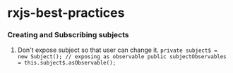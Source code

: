 # rxjs-best-practices

### Creating and Subscribing subjects
1. Don't expose subject so that user can change it. 
`
private subject$ = new Subject();
// exposing as observable
public subjectObservables = this.subject$.asObservable();
`

